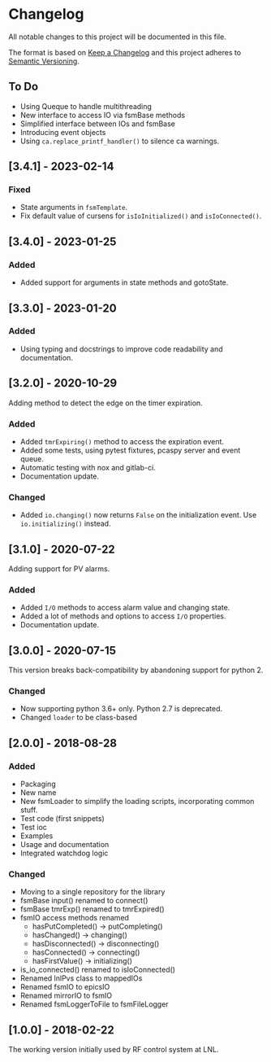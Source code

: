 # Changelog

All notable changes to this project will be documented in this file.

The format is based on [Keep a Changelog](http://keepachangelog.com/en/1.0.0/)
and this project adheres to [Semantic Versioning](http://semver.org/spec/v2.0.0.html).

## To Do

- Using Queque to handle multithreading
- New interface to access IO via fsmBase methods
- Simplified interface between IOs and fsmBase
- Introducing event objects
- Using ```ca.replace_printf_handler()``` to silence ca warnings.

## [3.4.1] - 2023-02-14

### Fixed
  
- State arguments in ``fsmTemplate``.
- Fix default value of cursens for ``isIoInitialized()`` and ``isIoConnected()``.

## [3.4.0] - 2023-01-25

### Added

- Added support for arguments in state methods and gotoState.

## [3.3.0] - 2023-01-20

### Added

- Using typing and docstrings to improve code readability and documentation.

## [3.2.0] - 2020-10-29

Adding method to detect the edge on the timer expiration.

### Added

- Added ``tmrExpiring()`` method to access the expiration event.
- Added some tests, using pytest fixtures, pcaspy server and event queue.
- Automatic testing with nox and gitlab-ci.
- Documentation update.

### Changed

- Added ``io.changing()`` now returns ``False`` on the initialization event. Use ``io.initializing()`` instead.

## [3.1.0] - 2020-07-22

Adding support for PV alarms.

### Added

- Added ``I/O`` methods to access alarm value and changing state.
- Added a lot of methods and options to access ``I/O`` properties.
- Documentation update.

## [3.0.0] - 2020-07-15

This version breaks back-compatibility by abandoning support for python 2.

### Changed

- Now supporting python 3.6+ only. Python 2.7 is deprecated.
- Changed ``loader`` to be class-based

## [2.0.0] - 2018-08-28

### Added

- Packaging
- New name
- New fsmLoader to simplify the loading scripts, incorporating common stuff.
- Test code (first snippets)
- Test ioc
- Examples
- Usage and documentation
- Integrated watchdog logic

### Changed

- Moving to a single repository for the library
- fsmBase input() renamed to connect()
- fsmBase tmrExp() renamed to tmrExpired()
- fsmIO access methods renamed
  - hasPutCompleted() -> putCompleting()
  - hasChanged() -> changing()
  - hasDisconnected() -> disconnecting()
  - hasConnected() -> connecting()
  - hasFirstValue() -> initializing()
- is_io_connected() renamed to isIoConnected()
- Renamed lnlPvs class to mappedIOs
- Renamed fsmIO to epicsIO
- Renamed mirrorIO to fsmIO
- Renamed fsmLoggerToFile to fsmFileLogger


## [1.0.0] - 2018-02-22

The working version initially used by RF control system at LNL.